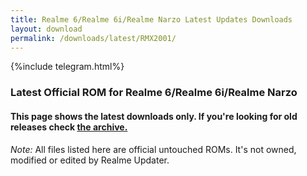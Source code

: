 ```yaml
---
title: Realme 6/Realme 6i/Realme Narzo Latest Updates Downloads
layout: download
permalink: /downloads/latest/RMX2001/
---
```

<script>
    $(document).ready(function () {
        loadLatest("RMX2001");
    });
</script>

{%include telegram.html%}

<div class="col-12 mx-auto">
    <h3 class="title bg-light p-2 rounded">Latest Official ROM for Realme 6/Realme 6i/Realme Narzo</h3>
    <h4>This page shows the latest downloads only. If you're looking for old releases check
        <a href="/downloads/archive/RMX2001/">the archive.</a></h4>
    <p><i>Note: </i>All files listed here are official untouched ROMs.
        It's not owned, modified or edited by Realme Updater.</p>
    <div id="downloads">
    </div>
</div>